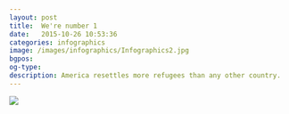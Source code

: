 ```yaml
---
layout: post
title:  We're number 1
date:   2015-10-26 10:53:36
categories: infographics
image: /images/infographics/Infographics2.jpg
bgpos:
og-type:
description: America resettles more refugees than any other country.
---
```


<img src="{{page.image}}">